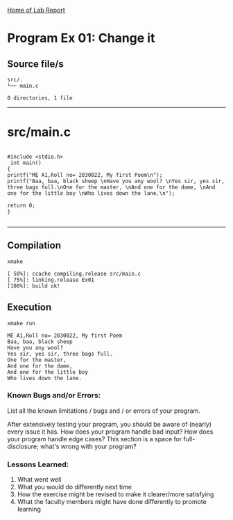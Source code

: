 [Home of Lab Report](../lab.html)

# Program Ex 01: Change it

## Source file/s

```
src/.
└── main.c

0 directories, 1 file
```

---


# src/main.c

```

#include <stdio.h>
 int main()
{
printf("ME A1,Roll no= 2030022, My first Poem\n");
printf("Baa, baa, black sheep \nHave you any wool? \nYes sir, yes sir, three bags full.\nOne for the master, \nAnd one for the dame, \nAnd one for the little boy \nWho lives down the lane.\n");

return 0;
}


```

---

## Compilation

```
xmake

[ 50%]: ccache compiling.release src/main.c
[ 75%]: linking.release Ex01
[100%]: build ok!

```

## Execution
```
xmake run

ME A1,Roll no= 2030022, My first Poem
Baa, baa, black sheep 
Have you any wool? 
Yes sir, yes sir, three bags full.
One for the master, 
And one for the dame, 
And one for the little boy 
Who lives down the lane.

```

### Known Bugs and/or Errors:

List all the known limitations / bugs and / or errors of your program.

After extensively testing your program, you should be aware of (nearly) every issue it has. How does your program handle bad input? How does your program handle edge cases? This section is a space for full-disclosure; what's wrong with your program?

### Lessons Learned:

1. What went well
1. What you would do differently next time
1. How the exercise might be revised to make it clearer/more satisfying
1. What the faculty members might have done differently to promote learning
